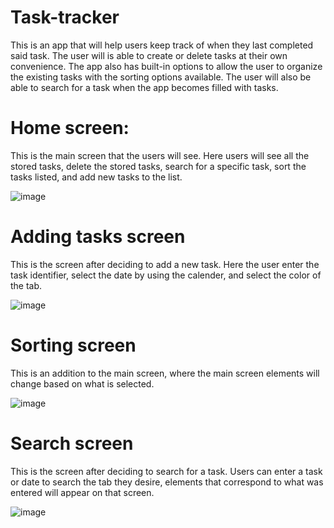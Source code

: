 # Task-tracker
This is an app that will help users keep track of when they last completed said task. The user will is able to create or delete tasks at their own convenience. The app also has built-in options to allow the user to organize the existing tasks with the sorting options available. The user will also be able to search for a task when the app becomes filled with tasks.

# Home screen:
This is the main screen that the users will see. Here users will see all the stored tasks, delete the stored tasks, search for a specific task, sort the tasks listed, and add new tasks to the list.

![image](https://user-images.githubusercontent.com/35873687/158044960-e43c1065-b309-41ec-bf31-c4ca2b26114a.png)

# Adding tasks screen
This is the screen after deciding to add a new task. Here the user enter the task identifier, select the date by using the calender, and select the color of the tab.

![image](https://user-images.githubusercontent.com/35873687/158044791-dcccfffb-194e-4625-a4b1-41afa0f18b47.png)

# Sorting screen
This is an addition to the main screen, where the main screen elements will change based on what is selected.

![image](https://user-images.githubusercontent.com/35873687/158044975-af6faca9-8407-4598-9335-a46e30dec269.png)

# Search screen
This is the screen after deciding to search for a task. Users can enter a task or date to search the tab they desire, elements that correspond to what was entered will appear on that screen.

![image](https://user-images.githubusercontent.com/35873687/158045066-71c5651c-8666-47c0-aaa4-276e55dde563.png)
